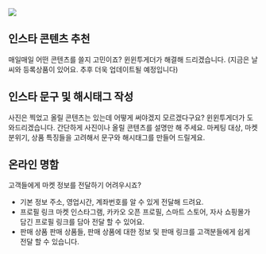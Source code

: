 <img src="https://winwin-together-asset.s3.ap-northeast-2.amazonaws.com/%E1%84%89%E1%85%B3%E1%84%8F%E1%85%B3%E1%84%85%E1%85%B5%E1%86%AB%E1%84%89%E1%85%A3%E1%86%BA+2023-08-10+%E1%84%8B%E1%85%A9%E1%84%8C%E1%85%A5%E1%86%AB+1.19.23.png"/>


## 인스타 콘텐츠 추천
매일매일 어떤 콘텐츠를 쓸지 고민이죠?
윈윈투게더가 해결해 드리겠습니다.
(지금은 날씨와 등록상품이 있어요. 추후 더욱 업데이트될 예정입니다)

## 인스타 문구 및 해시태그 작성
사진은 찍었고 올릴 콘텐츠는 있는데 어떻게 써야겠지 모르겠다구요?
윈윈투게더가 도와드리겠습니다.
간단하게 사진이나 올릴 콘텐츠를 설명만 해 주세요.
마케팅 대상, 마켓 분위기, 상품 특징들을 고려해서 문구와 해시태그를 만들어 드릴게요.

## 온라인 명함
고객들에게 마켓 정보를 전달하기 어려우시죠?
- 기본 정보
주소, 영업시간, 계좌번호를 알 수 있게 전달해 드려요.
- 프로필 링크
마켓 인스타그램, 카카오 오픈 프로필, 스마트 스토어, 자사 쇼핑몰가 담긴 프로필 링크를 담아 전달 할 수 있어요.
- 판매 상품
판매 상품들, 판매 상품에 대한 정보 및 판매 링크를 고객분들에게 쉽게 전달 할 수 있습니다.
